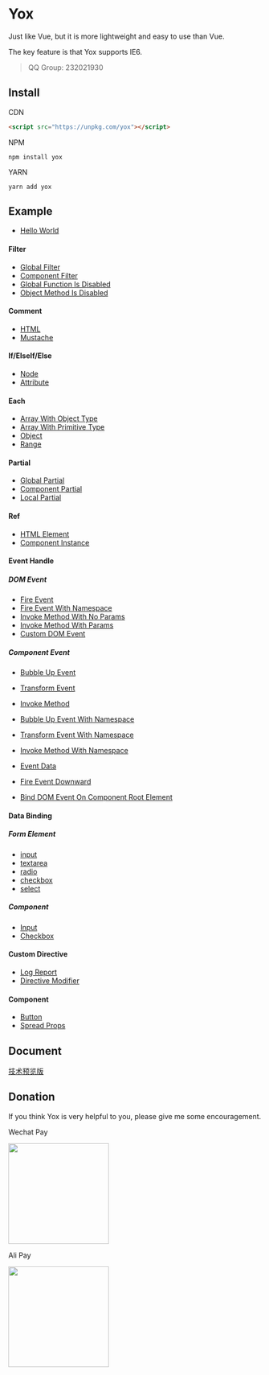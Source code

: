# Yox

Just like Vue, but it is more lightweight and easy to use than Vue.

The key feature is that Yox supports IE6.

> QQ Group: 232021930

## Install

CDN

```html
<script src="https://unpkg.com/yox"></script>
```

NPM

```
npm install yox
```

YARN

```
yarn add yox
```

## Example

* [Hello World](https://jsrun.net/YxyKp/edit)

#### Filter

* [Global Filter](https://jsrun.net/xRyKp/edit)
* [Component Filter](https://jsrun.net/IxyKp/edit)
* [Global Function Is Disabled](https://jsrun.net/zByKp/edit)
* [Object Method Is Disabled](https://jsrun.net/FByKp/edit)

#### Comment

* [HTML](https://jsrun.net/2xyKp/edit)
* [Mustache](https://jsrun.net/yByKp/edit)

#### If/ElseIf/Else

* [Node](https://jsrun.net/ZxyKp/edit)
* [Attribute](https://jsrun.net/gxyKp/edit)

#### Each

* [Array With Object Type](https://jsrun.net/hxyKp/edit)
* [Array With Primitive Type](https://jsrun.net/eByKp/edit)
* [Object](https://jsrun.net/yxyKp/edit)
* [Range](https://jsrun.net/fxyKp/edit)

#### Partial

* [Global Partial](https://jsrun.net/FRyKp/edit)
* [Component Partial](https://jsrun.net/JRyKp/edit)
* [Local Partial](https://jsrun.net/9xyKp/edit)

#### Ref

* [HTML Element](https://jsrun.net/sMyKp/edit)
* [Component Instance](https://jsrun.net/FMyKp/edit)

#### Event Handle

##### DOM Event

* [Fire Event](https://jsrun.net/vxyKp/edit)
* [Fire Event With Namespace](https://jsrun.net/DRyKp/edit)
* [Invoke Method With No Params](https://jsrun.net/LxyKp/edit)
* [Invoke Method With Params](https://jsrun.net/ICyKp/edit)
* [Custom DOM Event](https://jsrun.net/XCyKp/edit)

##### Component Event

* [Bubble Up Event](https://jsrun.net/YByKp/edit)
* [Transform Event](https://jsrun.net/nRyKp/edit)
* [Invoke Method](https://jsrun.net/kByKp/edit)

* [Bubble Up Event With Namespace](https://jsrun.net/tRyKp/edit)
* [Transform Event With Namespace](https://jsrun.net/CRyKp/edit)
* [Invoke Method With Namespace](https://jsrun.net/mRyKp/edit)

* [Event Data](https://jsrun.net/jRyKp/edit)
* [Fire Event Downward](https://jsrun.net/kuyKp/edit)
* [Bind DOM Event On Component Root Element](https://jsrun.net/iByKp/edit)

#### Data Binding

##### Form Element

* [input](https://jsrun.net/qByKp/edit)
* [textarea](https://jsrun.net/ZByKp/edit)
* [radio](https://jsrun.net/gByKp/edit)
* [checkbox](https://jsrun.net/hByKp/edit)
* [select](https://jsrun.net/XByKp/edit)

##### Component

* [Input](https://jsrun.net/NxyKp/edit)
* [Checkbox](https://jsrun.net/LCyKp/edit)

#### Custom Directive

* [Log Report](https://jsrun.net/QByKp/edit)
* [Directive Modifier](https://jsrun.net/8jyKp/edit)

#### Component

* [Button](https://jsrun.net/axyKp/edit)
* [Spread Props](https://jsrun.net/QxyKp/edit)

## Document

[技术预览版](https://yoxjs.github.io/yox)

## Donation

If you think Yox is very helpful to you, please give me some encouragement.

Wechat Pay

<img src="https://user-images.githubusercontent.com/2732303/44254903-ce6d3f80-a236-11e8-86dd-f6b27a7f94df.png" width="200">

Ali Pay

<img src="https://user-images.githubusercontent.com/2732303/44254929-e5139680-a236-11e8-95e2-f5a864246f83.png" width="200">
